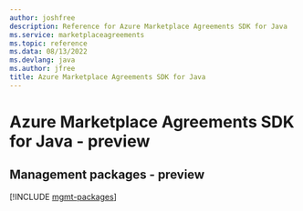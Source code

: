 ```yaml
---
author: joshfree
description: Reference for Azure Marketplace Agreements SDK for Java
ms.service: marketplaceagreements
ms.topic: reference
ms.data: 08/13/2022
ms.devlang: java
ms.author: jfree
title: Azure Marketplace Agreements SDK for Java
---
```

# Azure Marketplace Agreements SDK for Java - preview

## Management packages - preview
[!INCLUDE [mgmt-packages](marketplace-agreements-mgmt-index.md)]
